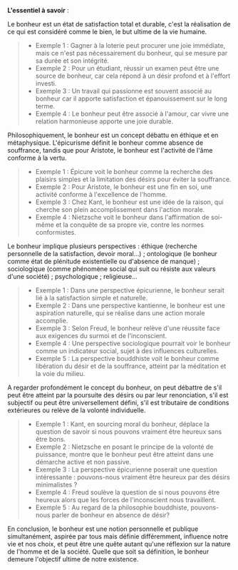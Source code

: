 **L'essentiel à savoir** :

Le bonheur est un état de satisfaction total et durable, c'est la réalisation de ce qui est considéré comme le bien, le but ultime de la vie humaine. 

> - Exemple 1 : Gagner à la loterie peut procurer une joie immédiate, mais ce n'est pas nécessairement du bonheur, qui se mesure par sa durée et son intégrité.
> - Exemple 2 : Pour un étudiant, réussir un examen peut être une source de bonheur, car cela répond à un désir profond et à l'effort investi.
> - Exemple 3 : Un travail qui passionne est souvent associé au bonheur car il apporte satisfaction et épanouissement sur le long terme.
> - Exemple 4 : Le bonheur peut être associé à l'amour, car vivre une relation harmonieuse apporte une joie durable.

Philosophiquement, le bonheur est un concept débattu en éthique et en métaphysique. L'épicurisme définit le bonheur comme absence de souffrance, tandis que pour Aristote, le bonheur est l'activité de l'âme conforme à la vertu. 

> - Exemple 1 : Épicure voit le bonheur comme la recherche des plaisirs simples et la limitation des désirs pour éviter la souffrance.
> - Exemple 2 : Pour Aristote, le bonheur est une fin en soi, une activité conforme à l'excellence de l'homme.
> - Exemple 3 : Chez Kant, le bonheur est une idée de la raison, qui cherche son plein accomplissement dans l'action morale.
> - Exemple 4 : Nietzsche voit le bonheur dans l'affirmation de soi-même et la conquête de sa propre vie, contre les normes conformistes.

Le bonheur implique plusieurs perspectives : éthique (recherche personnelle de la satisfaction, devoir moral...) ; ontologique (le bonheur comme état de plénitude existentielle ou d'absence de manque) ; sociologique (comme phénomène social qui suit ou résiste aux valeurs d'une société) ; psychologique ; religieuse...

> - Exemple 1 : Dans une perspective épicurienne, le bonheur serait lié à la satisfaction simple et naturelle.
> - Exemple 2 : Dans une perspective kantienne, le bonheur est une aspiration naturelle, qui se réalise dans une action morale accomplie.
> - Exemple 3 : Selon Freud, le bonheur relève d'une réussite face aux exigences du surmoi et de l'inconscient.
> - Exemple 4 : Une perspective sociologique pourrait voir le bonheur comme un indicateur social, sujet à des influences culturelles.
> - Exemple 5 : La perspective bouddhiste voit le bonheur comme libération du désir et de la souffrance, atteint par la méditation et la voie du milieu.

A regarder profondément le concept du bonheur, on peut débattre de s'il peut être atteint par la poursuite des désirs ou par leur renonciation, s'il est subjectif ou peut être universellement défini, s'il est tributaire de conditions extérieures ou relève de la volonté individuelle.

> - Exemple 1 : Kant, en sourcing moral du bonheur, déplace la question de savoir si nous pouvons vraiment être heureux sans être bons.
> - Exemple 2 : Nietzsche en posant le principe de la volonté de puissance, montre que le bonheur peut être atteint dans une démarche active et non passive.
> - Exemple 3 : La perspective épicurienne poserait une question intéressante : pouvons-nous vraiment être heureux par des désirs minimalistes ?
> - Exemple 4 : Freud soulève la question de si nous pouvons être heureux alors que les forces de l'inconscient nous travaillent.
> - Exemple 5 : Au regard de la philosophie bouddhiste, pouvons-nous parler de bonheur en absence de désir?

En conclusion, le bonheur est une notion personnelle et publique simultanément, aspirée par tous mais définie différemment, influence notre vie et nos choix, et peut être une quête autant qu'une réflexion sur la nature de l'homme et de la société. Quelle que soit sa définition, le bonheur demeure l'objectif ultime de notre existence.